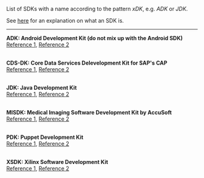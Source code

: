 List of SDKs with a name according to the pattern *xDK*, e.g. *ADK* or *JDK*.

See [here](https://www.techopedia.com/definition/3878/software-development-kit-sdk) for an explanation on what an SDK is.

----

**ADK: Android Development Kit (do not mix up with the Android SDK)**<br>
[Reference 1](https://androdevkit.github.io/),
[Reference 2](https://forum.xda-developers.com/t/ide-1-0-7-1-adk-a-powerful-android-kitchen-complete.3803044/)
<br><br>


**CDS-DK: Core Data Services Delevelopment Kit for SAP's CAP**<br>
[Reference 1](https://www.npmjs.com/package/@sap/cds-dk),
[Reference 2](https://cap.cloud.sap/docs/get-started/#local-setup)
<br><br>


**JDK: Java Development Kit**<br>
[Reference 1](https://www.oracle.com/java/technologies/javase/javase-jdk8-downloads.html),
[Reference 2](https://www.w3schools.in/java-tutorial/jdk/)
<br><br>


**MISDK: Medical Imaging Software Development Kit by AccuSoft**<br>
[Reference 1](https://www.sciencedirect.com/topics/computer-science/software-development-kit),
[Reference 2](https://www.guwsmedical.info/image-processing/overview-say.html)
<br><br>


**PDK: Puppet Development Kit**<br>
[Reference 1](https://puppet.com/try-puppet/puppet-development-kit/),
[Reference 2](https://github.com/puppetlabs/pdk)
<br><br>


**XSDK: Xilinx Software Development Kit**<br>
[Reference 1](https://www.xilinx.com/products/design-tools/embedded-software/sdk.html),
[Reference 2](https://aerotenna.readme.io/docs/create-the-first-stage-boot-loader)
<br><br>
